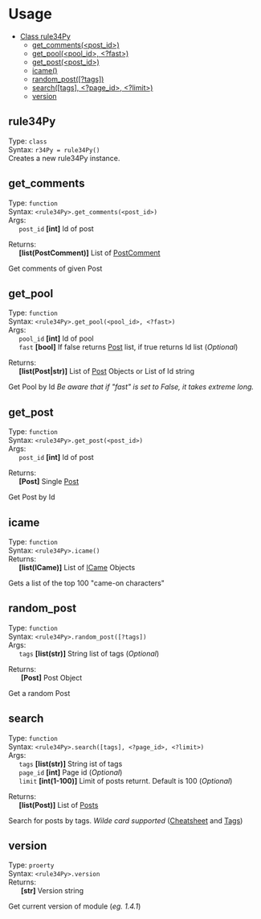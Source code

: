 # Usage
- [Class rule34Py](#rule34py)
    - [get_comments(\<post_id>)](#get_post)
    - [get_pool(\<pool_id>, \<?fast>)](#get_pool)
    - [get_post(\<post_id>)](#get_post)
    - [icame()](#icame)
    - [random_post([?tags])](#random_post)
    - [search([tags], \<?page_id>, \<?limit>)](#search)
    - [version](#version)

## rule34Py
Type: `class`\
Syntax: `r34Py = rule34Py()`\
Creates a new rule34Py instance.

## get_comments
Type: `function`\
Syntax: `<rule34Py>.get_comments(<post_id>)`\
Args:\
&ensp;&ensp;&ensp;`post_id` __[int]__ Id of post

Returns:\
&ensp;&ensp;&ensp;__[list(PostComment)]__ List of [PostComment](https://github.com/b3yc0d3/rule34Py/blob/master/DOC/post_comment.md)

Get comments of given Post

## get_pool
Type: `function`\
Syntax: `<rule34Py>.get_pool(<pool_id>, <?fast>)`\
Args:\
&ensp;&ensp;&ensp;`pool_id` __[int]__ Id of pool\
&ensp;&ensp;&ensp;`fast` __[bool]__ If false returns [Post](https://github.com/b3yc0d3/rule34Py/blob/master/DOC/post.md) list, if true returns Id list (*Optional*)

Returns:\
&ensp;&ensp;&ensp;__[list(Post|str)]__ List of [Post](https://github.com/b3yc0d3/rule34Py/blob/master/DOC/post.md) Objects or List of Id string

Get Pool by Id
*Be aware that if "fast" is set to False, it takes extreme long.*

## get_post
Type: `function`\
Syntax: `<rule34Py>.get_post(<post_id>)`\
Args:\
&ensp;&ensp;&ensp;`post_id` __[int]__ Id of post

Returns:\
&ensp;&ensp;&ensp;__[Post]__ Single [Post](https://github.com/b3yc0d3/rule34Py/blob/master/DOC/post.md)

Get Post by Id

## icame
Type: `function`\
Syntax: `<rule34Py>.icame()`\
Returns:\
&ensp;&ensp;&ensp;__[list(ICame)]__ List of [ICame](https://github.com/b3yc0d3/rule34Py/blob/master/DOC/icame.md) Objects

Gets a list of the top 100 "came-on characters"

## random_post
Type: `function`\
Syntax: `<rule34Py>.random_post([?tags])`\
Args:\
&ensp;&ensp;&ensp;`tags` __[list(str)]__ String list of tags (*Optional*)

Returns:\
&ensp;&ensp;&ensp; __[Post]__ Post Object

Get a random Post

## search
Type: `function`\
Syntax: `<rule34Py>.search([tags], <?page_id>, <?limit>)`\
Args:\
&ensp;&ensp;&ensp;`tags` __[list(str)]__ String ist of tags\
&ensp;&ensp;&ensp;`page_id` __[int]__ Page id (*Optional*)\
&ensp;&ensp;&ensp;`limit` __[int(1-100)]__ Limit of posts returnt. Default is 100 (*Optional*)

Returns:\
&ensp;&ensp;&ensp;__[list(Post)]__ List of [Posts](https://github.com/b3yc0d3/rule34Py/blob/master/DOC/post.md)

Search for posts by tags. _Wilde card supported_ ([Cheatsheet](https://rule34.xxx/index.php?page=help&topic=cheatsheet) and [Tags](https://rule34.xxx/index.php?page=tags&s=list))

## version
Type: `proerty`\
Syntax: `<rule34Py>.version`\
Returns:\
&ensp;&ensp;&ensp; __[str]__ Version string

Get current version of module (*eg. 1.4.1*)
